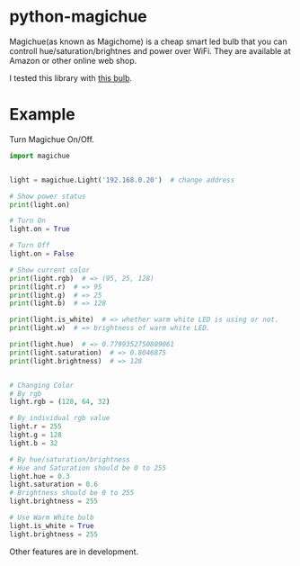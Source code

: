 # python-magichue
Magichue(as known as Magichome) is a cheap smart led bulb that you can controll hue/saturation/brightnes and power over WiFi. They are available at Amazon or other online web shop.

I tested this library with [this bulb](http://www.amazon.co.jp/exec/obidos/ASIN/B0777LXQ4R/).


# Example
Turn Magichue On/Off.
```python
import magichue


light = magichue.Light('192.168.0.20')  # change address

# Show power status
print(light.on)

# Turn On
light.on = True

# Turn Off
light.on = False

# Show current color 
print(light.rgb)  # => (95, 25, 128)
print(light.r)  # => 95
print(light.g)  # => 25
print(light.b)  # => 128

print(light.is_white)  # => whether warm white LED is using or not.
print(light.w)  # => brightness of warm white LED.

print(light.hue)  # => 0.7799352750809061
print(light.saturation)  # => 0.8046875
print(light.brightness)  # => 128


# Changing Color
# By rgb
light.rgb = (128, 64, 32)

# By individual rgb value
light.r = 255
light.g = 128
light.b = 32

# By hue/saturation/brightness
# Hue and Saturation should be 0 to 255
light.hue = 0.3
light.saturation = 0.6
# Brightness should be 0 to 255
light.brightness = 255

# Use Warm White bulb
light.is_white = True
light.brightness = 255

```

Other features are in development.
